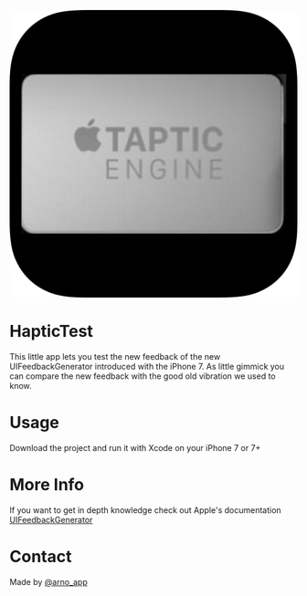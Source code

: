 ![AppIcon](Ressources/Rounded/Artwork/iTunesArtwork.png)
# HapticTest
This little app lets you test the new feedback of the new UIFeedbackGenerator introduced with the iPhone 7.
As little gimmick you can compare the new feedback with the good old vibration we used to know.

# Usage
Download the project and run it with Xcode on your iPhone 7 or 7+

# More Info
If you want to get in depth knowledge check out Apple's documentation [UIFeedbackGenerator](https://developer.apple.com/reference/uikit/uifeedbackgenerator)

# Contact
Made by [@arno_app](https://twitter.com/arno_app)
